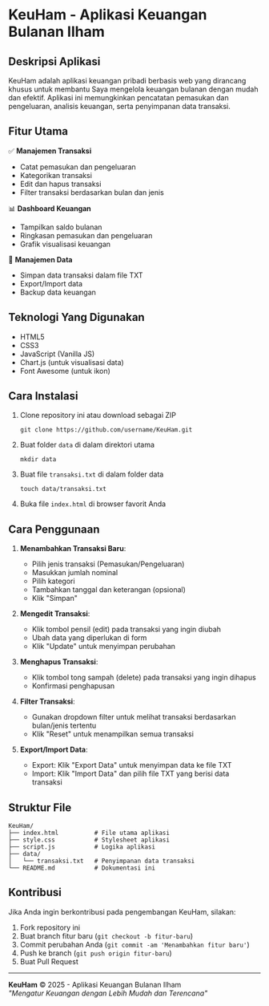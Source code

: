 # KeuHam - Aplikasi Keuangan Bulanan Ilham

## Deskripsi Aplikasi

KeuHam adalah aplikasi keuangan pribadi berbasis web yang dirancang khusus untuk membantu Saya mengelola keuangan bulanan dengan mudah dan efektif. Aplikasi ini memungkinkan pencatatan pemasukan dan pengeluaran, analisis keuangan, serta penyimpanan data transaksi.

## Fitur Utama

✅ **Manajemen Transaksi**  
- Catat pemasukan dan pengeluaran  
- Kategorikan transaksi  
- Edit dan hapus transaksi  
- Filter transaksi berdasarkan bulan dan jenis  

📊 **Dashboard Keuangan**  
- Tampilkan saldo bulanan  
- Ringkasan pemasukan dan pengeluaran  
- Grafik visualisasi keuangan  

💾 **Manajemen Data**  
- Simpan data transaksi dalam file TXT  
- Export/Import data  
- Backup data keuangan  

## Teknologi Yang Digunakan

- HTML5
- CSS3
- JavaScript (Vanilla JS)
- Chart.js (untuk visualisasi data)
- Font Awesome (untuk ikon)

## Cara Instalasi

1. Clone repository ini atau download sebagai ZIP
   ```
   git clone https://github.com/username/KeuHam.git
   ```

2. Buat folder `data` di dalam direktori utama
   ```
   mkdir data
   ```

3. Buat file `transaksi.txt` di dalam folder data
   ```
   touch data/transaksi.txt
   ```

4. Buka file `index.html` di browser favorit Anda

## Cara Penggunaan

1. **Menambahkan Transaksi Baru**:
   - Pilih jenis transaksi (Pemasukan/Pengeluaran)
   - Masukkan jumlah nominal
   - Pilih kategori
   - Tambahkan tanggal dan keterangan (opsional)
   - Klik "Simpan"

2. **Mengedit Transaksi**:
   - Klik tombol pensil (edit) pada transaksi yang ingin diubah
   - Ubah data yang diperlukan di form
   - Klik "Update" untuk menyimpan perubahan

3. **Menghapus Transaksi**:
   - Klik tombol tong sampah (delete) pada transaksi yang ingin dihapus
   - Konfirmasi penghapusan

4. **Filter Transaksi**:
   - Gunakan dropdown filter untuk melihat transaksi berdasarkan bulan/jenis tertentu
   - Klik "Reset" untuk menampilkan semua transaksi

5. **Export/Import Data**:
   - Export: Klik "Export Data" untuk menyimpan data ke file TXT
   - Import: Klik "Import Data" dan pilih file TXT yang berisi data transaksi

## Struktur File

```
KeuHam/
├── index.html          # File utama aplikasi
├── style.css           # Stylesheet aplikasi
├── script.js           # Logika aplikasi
├── data/
│   └── transaksi.txt   # Penyimpanan data transaksi
└── README.md           # Dokumentasi ini
```

## Kontribusi

Jika Anda ingin berkontribusi pada pengembangan KeuHam, silakan:

1. Fork repository ini
2. Buat branch fitur baru (`git checkout -b fitur-baru`)
3. Commit perubahan Anda (`git commit -am 'Menambahkan fitur baru'`)
4. Push ke branch (`git push origin fitur-baru`)
5. Buat Pull Request

---

**KeuHam** © 2025 - Aplikasi Keuangan Bulanan Ilham  
*"Mengatur Keuangan dengan Lebih Mudah dan Terencana"*
